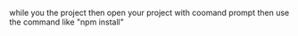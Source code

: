 while you the project then open your project with coomand prompt then use the command like "npm install"
